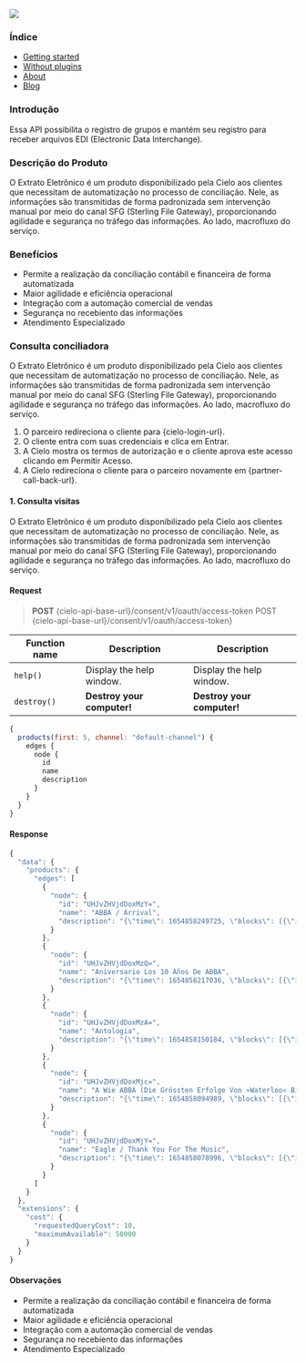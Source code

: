 ![](https://www.acate.com.br/wp-content/uploads/2021/12/zaz-conecta-anuncio-1200x600px-2.png)

### Índice

<ul>
  <li {% if page.url contains '/getting-started' %}class="active"{% endif %}><a href="/getting-started/">Getting started</a></li>
  <li {% if page.url contains '/without-plugin' %}class="active"{% endif %}><a href="/without-plugins/">Without plugins</a></li>
  <li {% if page.url contains '/about' %}class="active"{% endif %}><a href="/about/">About</a></li>
  <li {% if page.url contains '/blog' %}class="active"{% endif %}><a href="/blog/">Blog</a></li>
</ul>

### Introdução

Essa API possibilita o registro de grupos e mantém seu registro para receber arquivos EDI (Electronic Data Interchange).

### Descrição do Produto

O Extrato Eletrônico é um produto disponibilizado pela Cielo aos clientes que necessitam de automatização no processo de conciliação. Nele, as informações são transmitidas de forma padronizada sem intervenção manual por meio do canal SFG (Sterling File Gateway), proporcionando agilidade e segurança no tráfego das informações. Ao lado, macrofluxo do serviço.

### Benefícios

- Permite a realização da conciliação contábil e financeira de forma automatizada
- Maior agilidade e eficiência operacional
- Integração com a automação comercial de vendas
- Segurança no recebiento das informações
- Atendimento Especializado

### Consulta conciliadora

O Extrato Eletrônico é um produto disponibilizado pela Cielo aos clientes que necessitam de automatização no processo de conciliação. Nele, as informações são transmitidas de forma padronizada sem intervenção manual por meio do canal SFG (Sterling File Gateway), proporcionando agilidade e segurança no tráfego das informações. Ao lado, macrofluxo do serviço.

1. O parceiro redireciona o cliente para {cielo-login-url}.
2. O cliente entra com suas credenciais e clica em Entrar.
3. A Cielo mostra os termos de autorização e o cliente aprova este acesso clicando em Permitir Acesso.
4.  A Cielo redireciona o cliente para o parceiro novamente em {partner-call-back-url}. 

#### 1. Consulta visitas

O Extrato Eletrônico é um produto disponibilizado pela Cielo aos clientes que necessitam de automatização no processo de conciliação. Nele, as informações são transmitidas de forma padronizada sem intervenção manual por meio do canal SFG (Sterling File Gateway), proporcionando agilidade e segurança no tráfego das informações. Ao lado, macrofluxo do serviço.

#### Request


> **POST** {cielo-api-base-url}/consent/v1/oauth/access-token POST {cielo-api-base-url}/consent/v1/oauth/access-token}

| Function name | Description                    | Description                    |
| ------------- | ------------------------------ | ------------------------------ |
| `help()`      | Display the help window.       | Display the help window.       |
| `destroy()`   | **Destroy your computer!**     | **Destroy your computer!**     |

```javascript
{
  products(first: 5, channel: "default-channel") {
    edges {
      node {
        id
        name
        description
      }
    }
  }
}
```

#### Response

```javascript
{
  "data": {
    "products": {
      "edges": [
        {
          "node": {
            "id": "UHJvZHVjdDoxMzY=",
            "name": "ABBA / Arrival",
            "description": "{\"time\": 1654858249725, \"blocks\": [{\"id\": \"0\", \"data\": {\"text\": \"\"}, \"type\": \"paragraph\"}], \"version\": \"2.23.1\"}"
          }
        },
        {
          "node": {
            "id": "UHJvZHVjdDoxMzQ=",
            "name": "Aniversario Los 10 Años De ABBA",
            "description": "{\"time\": 1654858217036, \"blocks\": [{\"id\": \"0\", \"data\": {\"text\": \"\"}, \"type\": \"paragraph\"}], \"version\": \"2.23.1\"}"
          }
        },
        {
          "node": {
            "id": "UHJvZHVjdDoxMzA=",
            "name": "Antologia",
            "description": "{\"time\": 1654858150184, \"blocks\": [{\"id\": \"0\", \"data\": {\"text\": \"\"}, \"type\": \"paragraph\"}], \"version\": \"2.23.1\"}"
          }
        },
        {
          "node": {
            "id": "UHJvZHVjdDoxMjc=",
            "name": "A Wie ABBA (Die Grössten Erfolge Von »Waterloo« Bis »Super Trouper«)",
            "description": "{\"time\": 1654858094989, \"blocks\": [{\"id\": \"0\", \"data\": {\"text\": \"\"}, \"type\": \"paragraph\"}], \"version\": \"2.23.1\"}"
          }
        },
        {
          "node": {
            "id": "UHJvZHVjdDoxMjY=",
            "name": "Eagle / Thank You For The Music",
            "description": "{\"time\": 1654858078996, \"blocks\": [{\"id\": \"0\", \"data\": {\"text\": \"\"}, \"type\": \"paragraph\"}], \"version\": \"2.23.1\"}"
          }
        }
      ]
    }
  },
  "extensions": {
    "cost": {
      "requestedQueryCost": 10,
      "maximumAvailable": 50000
    }
  }
}
```

#### Observações

- Permite a realização da conciliação contábil e financeira de forma automatizada
- Maior agilidade e eficiência operacional
- Integração com a automação comercial de vendas
- Segurança no recebiento das informações
- Atendimento Especializado